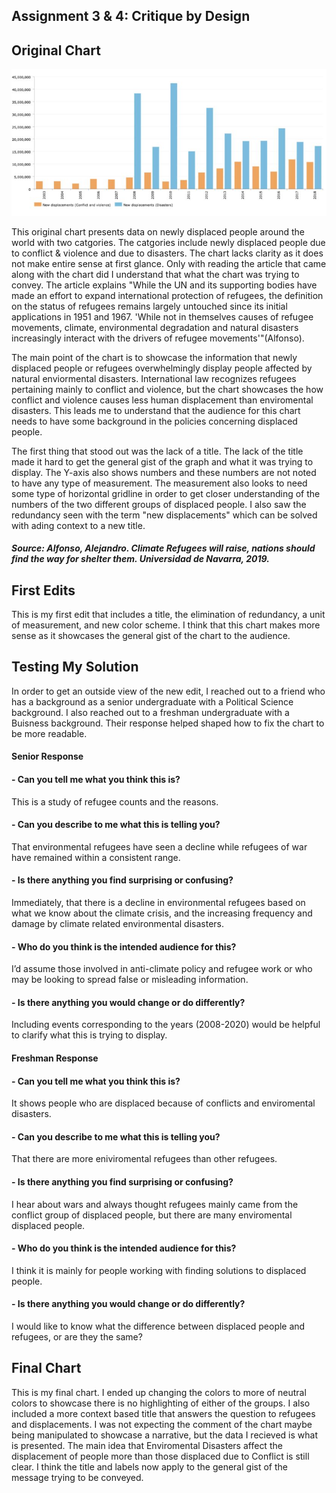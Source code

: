 ## Assignment 3 & 4: Critique by Design

## Original Chart

![Original Chart](oc.JPG)

 This original chart presents data on newly displaced people around the world with two catgories. The catgories include newly displaced people due to conflict & violence and due to disasters. The chart lacks clarity as it does not make entire sense at first glance. Only with reading the article that came along with the chart did I understand that what the chart was trying to convey. The article explains "While the UN and its supporting bodies have made an effort to expand international protection of refugees, the definition on the status of refugees remains largely untouched since its initial applications in 1951 and 1967. 'While not in themselves causes of refugee movements, climate, environmental degradation and natural disasters increasingly interact with the drivers of refugee movements'"(Alfonso). 

The main point of the chart is to showcase the information that newly displaced people or refugees overwhelmingly display people affected by natural enviormental disasters. International law recognizes refugees pertaining mainly to conflict and violence, but the chart showcases the how conflict and violence causes less human displacement than enviromental disasters. This leads me to understand that the audience for this chart needs to have some background in the policies concerning displaced people. 

The first thing that stood out was the lack of a title. The lack of the title made it hard to get the general gist of the graph and what it was trying to display. The Y-axis also shows numbers and these numbers are not noted to have any type of measurement. The measurement also looks to need some type of horizontal gridline in order to get closer understanding of the numbers of the two different groups of displaced people. I also saw the redundancy seen with the term "new displacements" which can be solved with ading context to a new title. 

##### Source: Alfonso, Alejandro. Climate Refugees will raise, nations should find the way for shelter them. Universidad de Navarra, 2019.

## First Edits

<div class="flourish-embed flourish-chart" data-src="visualisation/7313940"><script src="https://public.flourish.studio/resources/embed.js"></script></div>

This is my first edit that includes a title, the elimination of redundancy, a unit of measurement, and new color scheme. I think that this chart makes more sense as it showcases the general gist of the chart to the audience. 

## Testing My Solution

In order to get an outside view of the new edit, I reached out to a friend who has a background as a senior undergraduate with a Political Science background. I also reached out to a freshman undergraduate with a Buisness background. Their response helped shaped how to fix the chart to be more readable. 

#### Senior Response

#### - Can you tell me what you think this is?
This is a study of refugee counts and the reasons. 

#### - Can you describe to me what this is telling you?
That environmental refugees have seen a decline while refugees of war have remained within a consistent range.  

#### - Is there anything you find surprising or confusing?
 Immediately, that there is a decline in environmental refugees based on what we know about the climate crisis, and the increasing frequency and damage by climate related environmental disasters. 

#### - Who do you think is the intended audience for this?
 I’d assume those involved in anti-climate policy and refugee work or who may be looking to spread false or misleading information. 

#### - Is there anything you would change or do differently?
 Including events corresponding to the years (2008-2020) would be helpful to clarify what this is trying to display.

#### Freshman Response

#### - Can you tell me what you think this is?
It shows people who are displaced because of conflicts and enviromental disasters.

#### - Can you describe to me what this is telling you?
That there are more eniviromental refugees than other refugees.

#### - Is there anything you find surprising or confusing?
I hear about wars and always thought refugees mainly came from the conflict group of displaced people, but there are many enviromental displaced people. 

#### - Who do you think is the intended audience for this?
I think it is mainly for people working with finding solutions to displaced people.

#### - Is there anything you would change or do differently?
I would like to know what the difference between displaced people and refugees, or are they the same? 

## Final Chart

<div class="flourish-embed flourish-chart" data-src="visualisation/7319964"><script src="https://public.flourish.studio/resources/embed.js"></script></div>

This is my final chart. I ended up changing the colors to more of neutral colors to showcase there is no highlighting of either of the groups. I also included a more context based title that answers the question to refugees and displacements. I was not expecting the comment of the chart maybe being manipulated to showcase a narrative, but the data I recieved is what is presented. The main idea that Enviromental Disasters affect the displacement of people more than those displaced due to Conflict is still clear. I think the title and labels now apply to the general gist of the message trying to be conveyed. 


